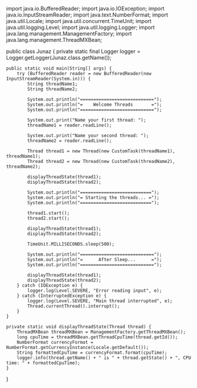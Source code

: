 import java.io.BufferedReader;
import java.io.IOException;
import java.io.InputStreamReader;
import java.text.NumberFormat;
import java.util.Locale;
import java.util.concurrent.TimeUnit;
import java.util.logging.Level;
import java.util.logging.Logger;
import java.lang.management.ManagementFactory;
import java.lang.management.ThreadMXBean;

public class Junaz {
    private static final Logger logger = Logger.getLogger(Junaz.class.getName());

    public static void main(String[] args) {
        try (BufferedReader reader = new BufferedReader(new InputStreamReader(System.in))) {
            String threadName1;
            String threadName2;

            System.out.println("============================");
            System.out.println("=    Welcome Threads       =");
            System.out.println("============================");

            System.out.print("Name your first thread: ");
            threadName1 = reader.readLine();

            System.out.print("Name your second thread: ");
            threadName2 = reader.readLine();

            Thread thread1 = new Thread(new CustomTask(threadName1), threadName1);
            Thread thread2 = new Thread(new CustomTask(threadName2), threadName2);

            displayThreadState(thread1);
            displayThreadState(thread2);

            System.out.println("===========================");
            System.out.println("= Starting the threads... =");
            System.out.println("===========================");

            thread1.start();
            thread2.start();

            displayThreadState(thread1);
            displayThreadState(thread2);

            TimeUnit.MILLISECONDS.sleep(500);

            System.out.println("============================");
            System.out.println("=      After Sleep...      =");
            System.out.println("============================");

            displayThreadState(thread1);
            displayThreadState(thread2);
        } catch (IOException e) {
            logger.log(Level.SEVERE, "Error reading input", e);
        } catch (InterruptedException e) {
            logger.log(Level.SEVERE, "Main thread interrupted", e);
            Thread.currentThread().interrupt();
        }
    }

    private static void displayThreadState(Thread thread) {
        ThreadMXBean threadMXBean = ManagementFactory.getThreadMXBean();
        long cpuTime = threadMXBean.getThreadCpuTime(thread.getId());
        NumberFormat currencyFormat = NumberFormat.getCurrencyInstance(Locale.getDefault());
        String formattedCpuTime = currencyFormat.format(cpuTime);
        logger.info(thread.getName() + " is " + thread.getState() + ", CPU time: " + formattedCpuTime);
    }
}